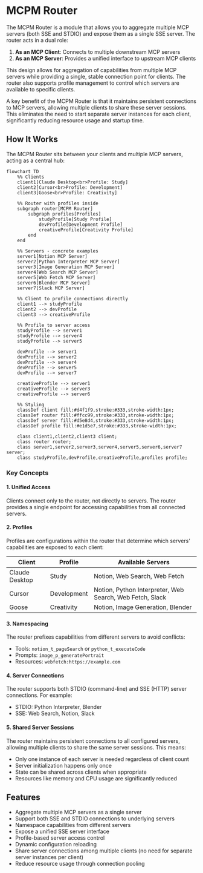 # MCPM Router

The MCPM Router is a module that allows you to aggregate multiple MCP servers (both SSE and STDIO) and expose them as a single SSE server. The router acts in a dual role:

1. **As an MCP Client**: Connects to multiple downstream MCP servers
2. **As an MCP Server**: Provides a unified interface to upstream MCP clients

This design allows for aggregation of capabilities from multiple MCP servers while providing a single, stable connection point for clients. The router also supports profile management to control which servers are available to specific clients.

A key benefit of the MCPM Router is that it maintains persistent connections to MCP servers, allowing multiple clients to share these server sessions. This eliminates the need to start separate server instances for each client, significantly reducing resource usage and startup time.

## How It Works

The MCPM Router sits between your clients and multiple MCP servers, acting as a central hub:

```mermaid
flowchart TD
    %% Clients
    client1[Claude Desktop<br>Profile: Study]
    client2[Cursor<br>Profile: Development]
    client3[Goose<br>Profile: Creativity]
    
    %% Router with profiles inside
    subgraph router[MCPM Router]
        subgraph profiles[Profiles]
            studyProfile[Study Profile]
            devProfile[Development Profile]
            creativeProfile[Creativity Profile]
        end
    end
    
    %% Servers - concrete examples
    server1[Notion MCP Server]
    server2[Python Interpreter MCP Server]
    server3[Image Generation MCP Server]
    server4[Web Search MCP Server]
    server5[Web Fetch MCP Server]
    server6[Blender MCP Server]
    server7[Slack MCP Server]
    
    %% Client to profile connections directly
    client1 --> studyProfile
    client2 --> devProfile
    client3 --> creativeProfile
    
    %% Profile to server access
    studyProfile --> server1
    studyProfile --> server4
    studyProfile --> server5
    
    devProfile --> server1
    devProfile --> server2
    devProfile --> server4
    devProfile --> server5
    devProfile --> server7
    
    creativeProfile --> server1
    creativeProfile --> server3
    creativeProfile --> server6
    
    %% Styling
    classDef client fill:#d4f1f9,stroke:#333,stroke-width:1px;
    classDef router fill:#ffcc99,stroke:#333,stroke-width:1px;
    classDef server fill:#d5e8d4,stroke:#333,stroke-width:1px;
    classDef profile fill:#e1d5e7,stroke:#333,stroke-width:1px;
    
    class client1,client2,client3 client;
    class router router;
    class server1,server2,server3,server4,server5,server6,server7 server;
    class studyProfile,devProfile,creativeProfile,profiles profile;
```

### Key Concepts

#### 1. Unified Access
Clients connect only to the router, not directly to servers. The router provides a single endpoint for accessing capabilities from all connected servers.

#### 2. Profiles
Profiles are configurations within the router that determine which servers' capabilities are exposed to each client:

| Client         | Profile     | Available Servers                                        |
| -------------- | ----------- | -------------------------------------------------------- |
| Claude Desktop | Study       | Notion, Web Search, Web Fetch                            |
| Cursor         | Development | Notion, Python Interpreter, Web Search, Web Fetch, Slack |
| Goose          | Creativity  | Notion, Image Generation, Blender                        |

#### 3. Namespacing
The router prefixes capabilities from different servers to avoid conflicts:
- Tools: `notion_t_pageSearch` or `python_t_executeCode`
- Prompts: `image_p_generatePortrait`
- Resources: `webfetch:https://example.com`

#### 4. Server Connections
The router supports both STDIO (command-line) and SSE (HTTP) server connections. For example:
- STDIO: Python Interpreter, Blender
- SSE: Web Search, Notion, Slack

#### 5. Shared Server Sessions
The router maintains persistent connections to all configured servers, allowing multiple clients to share the same server sessions. This means:
- Only one instance of each server is needed regardless of client count
- Server initialization happens only once
- State can be shared across clients when appropriate
- Resources like memory and CPU usage are significantly reduced

## Features

- Aggregate multiple MCP servers as a single server
- Support both SSE and STDIO connections to underlying servers
- Namespace capabilities from different servers
- Expose a unified SSE server interface
- Profile-based server access control
- Dynamic configuration reloading
- Share server connections among multiple clients (no need for separate server instances per client)
- Reduce resource usage through connection pooling